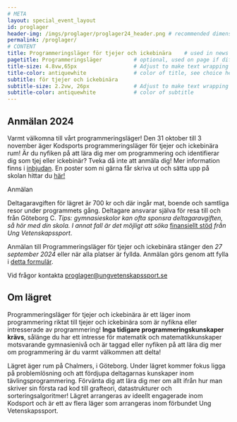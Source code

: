 ```yaml
---
# META
layout: special_event_layout
id: proglager
header-img: /imgs/proglager/proglager24_header.png # recommended dimensions: 2732x668px but other aspect ratios should also be fine.
permalink: /proglager/
# CONTENT
title: Programmeringsläger för tjejer och ickebinära    # used in news etc
pagetitle: Programmeringsläger          # optional, used on page if different from title (default is page.title)
title-size: 4.8vw,65px                  # Adjust to make text wrapping ok. Run through min(), e.g.: min(7vw,30px)
title-color: antiquewhite               # color of title, see choice here: https://developer.mozilla.org/en-US/docs/Web/CSS/named-color
subtitle: för tjejer och ickebinära
subtitle-size: 2.2vw, 26px              # Adjust to make text wrapping ok. Run through min(), e.g.: min(2.2vw, 26px)
subtitle-color: antiquewhite            # color of subtitle
---
```



## Anmälan 2024
Varmt välkomna till vårt programmeringsläger! Den 31 oktober till 3 november äger Kodsports programmeringsläger för tjejer och ickebinära rum! Är du nyfiken på att lära dig mer om programmering och identifierar dig som tjej eller ickebinär? Tveka då inte att anmäla dig! Mer information finns i [inbjudan](/imgs/proglager/proglager24_info.pdf). En poster som ni gärna får skriva ut och sätta upp på skolan hittar du [här!](/imgs/proglager/proglager24_poster.png)

<div class="buttonInfo" style="max-width: 200px;" onclick="redirectToLink('https://forms.gle/qKp6fFFyVSkjLhhb9')">Anmälan</div>
<script src="/scripts/redirectOnClick.js"></script>

Deltagaravgiften för lägret är 700 kr och där ingår mat, boende och samtliga resor under programmets gång. Deltagare ansvarar själva för resa till och från Göteborg C. *Tips: gymnasieskolor kan ofta sponsra deltagaravgiften, så hör med din skola. I annat fall är det möjligt att söka* [finansiellt stöd](https://forms.gle/VDPqSbknKQz2ukNt5) *från Ung Vetenskapssport*.

Anmälan till Programmeringsläger för tjejer och ickebinära stänger den *27 september 2024* eller när alla platser är fyllda. Anmälan görs genom att fylla i [detta formulär](https://forms.gle/43xs8QGNCfGKKxhKA).

Vid frågor kontakta
[proglager@ungvetenskapssport.se](mailto:proglager@ungvetenskapssport.se)

## Om lägret
Programmeringsläger för tjejer och ickebinära är ett läger inom programmering riktat till tjejer och ickebinära som är nyfikna eller intresserade av programmering! **Inga tidigare programmeringskunskaper krävs**, sålänge du har ett intresse för matematik och matematikkunskaper motsvarande gymnasienivå och är taggad eller nyfiken på att lära dig mer om programmering är du varmt välkommen att delta!

Lägret äger rum på Chalmers, i Göteborg. Under lägret kommer fokus ligga på problemlösning och att fördjupa deltagarnas kunskaper inom tävlingsprogrammering. Förvänta dig att lära dig mer om allt ifrån hur man skriver sin första rad kod till grafteori, datastrukturer och sorteringsalgoritmer! Lägret arrangeras av ideellt engagerade inom Kodsport och är ett av flera läger som arrangeras inom förbundet Ung Vetenskapssport.

